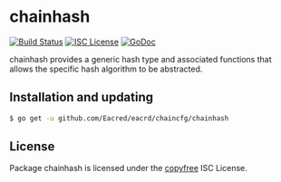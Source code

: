chainhash
=========

[![Build Status](https://img.shields.io/travis/eacred/ecrd.svg)](https://travis-ci.org/eacred/ecrd)
[![ISC License](https://img.shields.io/badge/license-ISC-blue.svg)](http://copyfree.org)
[![GoDoc](https://img.shields.io/badge/godoc-reference-blue.svg)](https://godoc.org/github.com/Eacred/eacrd/chaincfg/chainhash)

chainhash provides a generic hash type and associated functions that allows the
specific hash algorithm to be abstracted.

## Installation and updating

```bash
$ go get -u github.com/Eacred/eacrd/chaincfg/chainhash
```

## License

Package chainhash is licensed under the [copyfree](http://copyfree.org) ISC
License.
